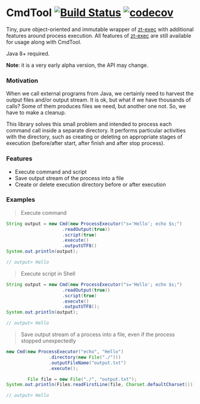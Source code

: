 # CmdTool [![Build Status](https://travis-ci.org/alekseysotnikov/CmdTool.svg?branch=master)](https://travis-ci.org/alekseysotnikov/CmdTool) [![codecov](https://codecov.io/gh/alekseysotnikov/CmdTool/branch/master/graph/badge.svg)](https://codecov.io/gh/alekseysotnikov/CmdTool)
Tiny, pure object-oriented and immutable wrapper of [zt-exec](https://github.com/zeroturnaround/zt-exec) with additional features around process execution. All features of [zt-exec](https://github.com/zeroturnaround/zt-exec) are still available for usage along with CmdTool.

Java 8+ required.

**Note**: it is a very early alpha version, the API may change.

### Motivation
When we call external programs from Java, we certainly need to harvest the output files and/or output stream. It is ok, but what if we have thousands of calls? Some of them produces files we need, but another one not. So, we have to make a cleanup.

This library solves this small problem and intended to process each command call inside a separate directory. It performs particular activities with the directory, such as creating or deleting on appropriate stages of execution (before/after start, after finish and after stop process). 

### Features
- Execute command and script
- Save output stream of the process into a file
- Create or delete execution directory before or after execution

### Examples
> Execute command
````java
String output = new Cmd(new ProcessExecutor("s='Hello'; echo $s;")
                     .readOutput(true))
                     .script(true)
                     .execute()
                     .outputUTF8()
System.out.println(output);

// output> Hello
````
> Execute script in Shell
````java
String output = new Cmd(new ProcessExecutor("s='Hello'; echo $s;")
                     .readOutput(true))
                     .script(true)
                     .execute()
                     .outputUTF8();
System.out.println(output);

// output> Hello
````
> Save output stream of a process into a file, even if the process stopped unexpectedly
```java
new Cmd(new ProcessExecutor("echo", "Hello")
                .directory(new File("./")))
                .outputFileName("output.txt")
                .execute();

        File file = new File("./", "output.txt");
System.out.println(Files.readFirstLine(file, Charset.defaultCharset())); 

// output> Hello
````